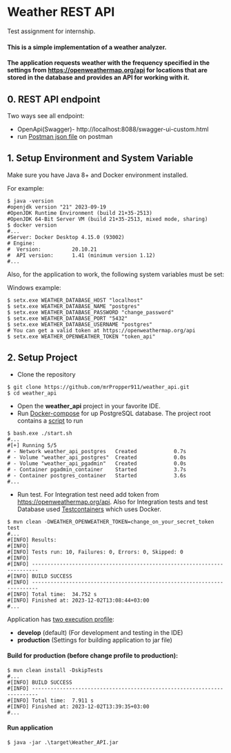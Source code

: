 # Weather REST API

Test assignment for internship. 

#### This is a simple implementation of a weather analyzer.
#### The application requests weather with the frequency specified in the settings from https://openweathermap.org/api for locations that are stored in the database and provides an API for working with it.

## 0. REST API endpoint
 
 Two ways see all endpoint:

- OpenApi(Swagger)- http://localhost:8088/swagger-ui-custom.html
- run [Postman json file](./weather_api.postman_collection.json) on postman

## 1. Setup Environment and System Variable
Make sure you have Java 8+ and Docker environment installed.

For example:

```shell
$ java -version
#openjdk version "21" 2023-09-19
#OpenJDK Runtime Environment (build 21+35-2513)
#OpenJDK 64-Bit Server VM (build 21+35-2513, mixed mode, sharing)
$ docker version
#...
#Server: Docker Desktop 4.15.0 (93002)
# Engine:
#  Version:          20.10.21
#  API version:      1.41 (minimum version 1.12)
#...
```
Also, for the application to work, the following system variables must be set:

Windows example:

```shell
$ setx.exe WEATHER_DATABASE_HOST "localhost"
$ setx.exe WEATHER_DATABASE_NAME "postgres"
$ setx.exe WEATHER_DATABASE_PASSWORD "change_password"
$ setx.exe WEATHER_DATABASE_PORT "5432"
$ setx.exe WEATHER_DATABASE_USERNAME "postgres"
# You can get a valid token at https://openweathermap.org/api
$ setx.exe WEATHER_OPENWEATHER_TOKEN "token_api"
```

## 2. Setup Project

- Clone the repository 

```shell
$ git clone https://github.com/mrPropper911/weather_api.git
$ cd weather_api
```
- Open the **weather_api** project in your favorite IDE.
- Run [Docker-compose](docker-compose.yml) for up PostgreSQL database.
The project root contains a [script](start.sh) to run  

```shell
$ bash.exe ./start.sh
#...
#[+] Running 5/5
# - Network weather_api_postgres   Created            0.7s
# - Volume "weather_api_postgres"  Created            0.0s
# - Volume "weather_api_pgadmin"   Created            0.0s
# - Container pgadmin_container    Started            3.7s
# - Container postgres_container   Started            3.6s
#...
```

- Run test. For Integration test need add token from https://openweathermap.org/api.
Also for Integration tests and test Database used [Testcontainers](https://testcontainers.com/) which uses Docker.
```shell
$ mvn clean -DWEATHER_OPENWEATHER_TOKEN=change_on_your_secret_token test
#...
#[INFO] Results:
#[INFO]
#[INFO] Tests run: 10, Failures: 0, Errors: 0, Skipped: 0
#[INFO]
#[INFO] ------------------------------------------------------------------------
#[INFO] BUILD SUCCESS
#[INFO] ------------------------------------------------------------------------
#[INFO] Total time:  34.752 s
#[INFO] Finished at: 2023-12-02T13:08:44+03:00
#...
```
Application has [two execution profile](../weather_api/demo/src/main/resources/application.yml):
- **develop** (default) (For development and testing in the IDE)
- **production** (Settings for building application to jar file)


#### Build  for **production** (before change profile to production):
```shell
$ mvn clean install -DskipTests 
#...
#[INFO] BUILD SUCCESS
#[INFO] ------------------------------------------------------------------------
#[INFO] Total time:  7.911 s
#[INFO] Finished at: 2023-12-02T13:39:35+03:00
#...
```

#### Run application
```shell
$ java -jar .\target\Weather_API.jar
```










